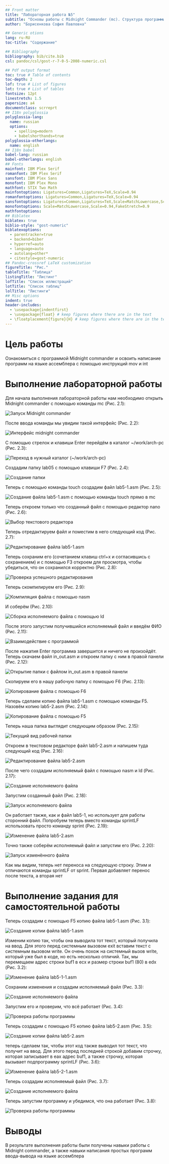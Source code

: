 ```yaml
---
## Front matter
title: "Лабораторная работа №5"
subtitle: "Основы работы с Midnight Commander (mc). Структура программы на языке ассемблера NASM. Системные вызовы в ОС GNU Linux"
author: "Борисенкова София Павловна"

## Generic otions
lang: ru-RU
toc-title: "Содержание"

## Bibliography
bibliography: bib/cite.bib
csl: pandoc/csl/gost-r-7-0-5-2008-numeric.csl

## Pdf output format
toc: true # Table of contents
toc-depth: 2
lof: true # List of figures
lot: true # List of tables
fontsize: 12pt
linestretch: 1.5
papersize: a4
documentclass: scrreprt
## I18n polyglossia
polyglossia-lang:
  name: russian
  options:
	- spelling=modern
	- babelshorthands=true
polyglossia-otherlangs:
  name: english
## I18n babel
babel-lang: russian
babel-otherlangs: english
## Fonts
mainfont: IBM Plex Serif
romanfont: IBM Plex Serif
sansfont: IBM Plex Sans
monofont: IBM Plex Mono
mathfont: STIX Two Math
mainfontoptions: Ligatures=Common,Ligatures=TeX,Scale=0.94
romanfontoptions: Ligatures=Common,Ligatures=TeX,Scale=0.94
sansfontoptions: Ligatures=Common,Ligatures=TeX,Scale=MatchLowercase,Scale=0.94
monofontoptions: Scale=MatchLowercase,Scale=0.94,FakeStretch=0.9
mathfontoptions:
## Biblatex
biblatex: true
biblio-style: "gost-numeric"
biblatexoptions:
  - parentracker=true
  - backend=biber
  - hyperref=auto
  - language=auto
  - autolang=other*
  - citestyle=gost-numeric
## Pandoc-crossref LaTeX customization
figureTitle: "Рис."
tableTitle: "Таблица"
listingTitle: "Листинг"
lofTitle: "Список иллюстраций"
lotTitle: "Список таблиц"
lolTitle: "Листинги"
## Misc options
indent: true
header-includes:
  - \usepackage{indentfirst}
  - \usepackage{float} # keep figures where there are in the text
  - \floatplacement{figure}{H} # keep figures where there are in the text
---
```


# Цель работы

Ознакомиться с программой Midnight commander и освоить написание программ на языке ассемблера с помощью инструкций mov и int

# Выполнение лабораторной работы

Для начала выполнения лабораторной работы нам необходимо открыть Midnight commander с помощью команды mc (Рис. 2.1):

![Запуск Midnight commander](image/1.jpg)

После ввода команды мы увидим такой интерфейс (Рис. 2.2):

![Интерфейс midnight commander](image/2.jpg)

С помощью стрелок и клавиши Enter перейдём в каталог ~/work/arch-pc (Рис. 2.3):

![Переход в нужный каталог (~/work/arch-pc)](image/3.jpg)

Создадим папку lab05 с помощью клавиши F7 (Рис. 2.4):

![Создание папки](image/4.jpg)

Теперь с помощью команды touch создадим файл lab5-1.asm (Рис. 2.5):

![Создание файла lab5-1.asm с помощью команды touch прямо в mc](image/5.jpg)

Теперь откроем только что созданный файл с помощью редактор nano (Рис. 2.6):

![Выбор текстового редактора](image/6.jpg)

Теперь отредактируем файл и поместим в него следующий код (Рис. 2.7):

![Редактирование файла lab5-1.asm](image/7.jpg)

Теперь сохраним его (сочетанием клавиш ctrl+x и согласившись с сохранением) и с помощью F3 откроем для просмотра, чтобы убедиться, что он сохранился корректно (Рис. 2.8):

![Проверка успешного редактирования](image/8.jpg)

Теперь скомпилируем его (Рис. 2.9):

![Компиляция файла с помощью nasm](image/9.jpg)

И соберём (Рис. 2.10):

![Сборка исполняемого файла с помощью ld](image/10.jpg)

После этого запустим получившийся исполняемый файл и введём ФИО (Рис. 2.11):

![Взаимодействие с программой](image/11.jpg)

После нажатия Enter программа завершится и ничего не произойдёт. Теперь скачаем файл in_out.asm и откроем папку с ним в правой панели (Рис. 2.12):

![Открытие папки с файлом in_out.asm в правой панели](image/12.jpg)

Скопируем его в нашу рабочую папку с помощью F6 (Рис. 2.13):

![Копирование файла c помощью F6](image/13.jpg)

Теперь сделаем копию файла lab5-1.asm с помощью команды F5. Назовём копию lab5-2.asm (Рис. 2.14):

![Копирование файла c помощью F5](image/14.jpg)

Теперь наша папка выглядит следующим образом (Рис. 2.15):

![Текущий вид рабочей папки](image/15.jpg)

Откроем в текстовом редакторе файл lab5-2.asm и напишем туда следующий код (Рис. 2.16):

![Редактирование файла lab5-2.asm](image/16.jpg)

После чего создадим исполняемый файл с помощью nasm и ld (Рис. 2.17):

![Создание исполняемого файла](image/17.jpg)

Запустим созданный файл (Рис. 2.18):

![Запуск исполняемого файла](image/18.jpg)

Он работает также, как и файл lab5-1, но использует для работы сторонний файл. Попробуем теперь вместо команды sprintLF использовать просто команду sprint (Рис. 2.19):

![Изменение файла lab5-2.asm](image/19.jpg)

Точно также соберём исполняемый файл и запустим его (Рис. 2.20):

![Запуск изменённого файла](image/20.jpg)

Как мы видим, теперь нет переноса на следующую строку. Этим и отличаются команды sprintLF от sprint. Первая добавляет перенос после текста, а вторая нет

# Выполнение задания для самостоятельной работы

Теперь создадим с помощью F5 копию файла lab5-1.asm (Рис. 3.1):

![Создание копии файла lab5-1.asm](image/21.jpg)

Изменим копию так, чтобы она выводила тот текст, который получила на ввод. Для этого перед системным вызовом exit вставим текст с системным вызовом write. Он очень похож на системный вызов write, который уже был в коде, но есть несколько отличий. Так, мы перемещаем адрес строки buf1 в ecx и размер строки buf1 (80) в edx (Рис. 3.2):

![Изменение файла lab5-1-1.asm](image/22.jpg)

Сохраним изменения и создадим исполняемый файл (Рис. 3.3):

![Создание исполняемого файла](image/23.jpg)

Запустим его и проверим, что всё работает (Рис. 3.4):

![Проверка работы программы](image/24.jpg)

Теперь создадим с помощью F5 копию файла lab5-2.asm (Рис. 3.5):

![Создание копии файла lab5-2.asm](image/25.jpg)

теперь сделаем так, чтобы этот код также выводил тот текст, что получит на ввод. Для этого перед последней строкой добавим строчку, которая записывает в eax адрес buf1, а также строчку, которая вызывает подпрограмму sprintLF (Рис. 3.6):

![Изменение файла lab5-2-1.asm](image/26.jpg)

Теперь создадим исполняемый файл (Рис. 3.7):

![Создание исполняемого файла](image/27.jpg)

Теперь запустим программу и убедимся, что она работает (Рис. 3.8):

![Проверка работы программы](image/28.jpg)


# Выводы

В результате выполнения работы были получены навыки работы с Midnight commander, а также навыки написания простых программ ввода-вывода на языке ассемблера

